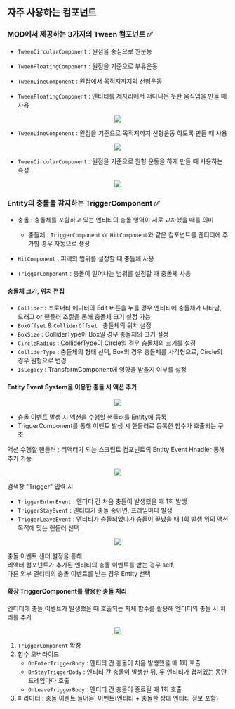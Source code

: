 ## 자주 사용하는 컴포넌트

### MOD에서 제공하는 3가지의 Tween 컴포넌트 ✅
- `TweenCircularComponent` : 원점을 중심으로 원운동
- `TweenFloatingComponent` : 원점을 기준으로 부유운동
- `TweenLineComponent` : 원점에서 목적지까지의 선형운동

- `TweenFloatingComponent` : 엔티티를 제자리에서 떠다니는 듯한 움직임을 만들 때 사용
<p align="center"><img src="https://user-images.githubusercontent.com/66112716/169635963-dfb3fb5c-bac5-444c-b3fd-7140f2bd86ac.png"></p>

- `TweenLineComponent` : 원점을 기준으로 목적지까지 선형운동 하도록 만들 때 사용
<p align="center"><img src="https://user-images.githubusercontent.com/66112716/169634376-928739d3-ec90-4426-8794-7f8c01d07a24.png"></p>

- `TweenCircularComponent` : 원점을 기준으로 원형 운동을 하게 만들 때 사용하는 속성
<p align="center"><img src="https://user-images.githubusercontent.com/66112716/169634405-f8bd4758-adb1-4563-9300-b97794e55e2e.png"></p>

### Entity의 충돌을 감지하는 TriggerComponent ✅
- 충돌 : 충돌체를 포함하고 있는 엔티티의 충돌 영역이 서로 교차했을 때를 의미
    - 충돌체 : `TriggerComponent` or `HitComponent`와 같은 컴포넌트를 엔티티에 추가할 경우 자동으로 생성

- `HitComponent` : 피격의 범위를 설정할 때 충돌체 사용
- `TriggerComponent` : 충돌이 일어나는 범위를 설정할 때 충돌체 사용

#### 충돌체 크기, 위치 편집
- `Collider` : 프로퍼티 에디터의 Edit 버튼을 누를 경우 엔티티에 충돌체가 나타남, 드래그 or 핸들러 조절을 통해 충돌체 크기 설정 가능  
- `BoxOffset` & `ColliderOffset` : 충돌체의 위치 설정
- `BoxSize` : ColliderType이 Box일 경우 충돌체의 크기 설정
- `CircleRadius` : ColliderType이 Circle일 경우 충돌체의 크기를 설정
- `ColliderType` : 충돌체의 형태 선택, Box의 경우 충돌체를 사각형으로, Circle의 경우 원형으로 변경
- `IsLegacy` : TransformComponent에 영향을 받을지 여부를 설정

#### Entity Event System을 이용한 충돌 시 액션 추가
<p align="center"><img src="https://user-images.githubusercontent.com/66112716/169634637-79a6b844-d214-43de-93bd-f13ad746e67b.png"></p>

- 충돌 이벤트 발생 시 액션을 수행할 핸들러를 Entity에 등록
- TriggerComponent를 통해 이벤트 발생 시 핸들러로 등록한 함수가 호출되는 구조

액션 수행할 핸들러 : 리액터가 되는 스크립트 컴포넌트의 Entity Event Hnadler 통해 추가 가능  
<p align="center"><img src="https://user-images.githubusercontent.com/66112716/169634685-235dc4cf-11c2-4f81-bd6e-49a62fa57c63.png"></p>

검색창 "Trigger" 입력 시  
- `TriggerEnterEvent` : 엔티티 간 처음 충돌이 발생했을 때 1회 발생
- `TriggerStayEvent` : 엔티티가 충돌 중이면, 프레임마다 발생
- `TriggerLeaveEvent` : 엔티티가 충돌되었다가 충돌이 끝났을 때 1회 발생
위의 액션 목적에 맞는 핸들러 선택  

<p align="center"><img src="https://user-images.githubusercontent.com/66112716/169634822-fd62b354-54c3-476a-be5e-a05b24271e97.png"></p>

충돌 이벤트 샌더 설정을 통해  
리액터 컴포넌트가 추가된 엔티티의 충돌 이벤트를 받는 경우 self,  
다른 외부 엔티티의 충돌 이벤트를 받는 경우 Entity 선택  

#### 확장 TriggerComponent를 활용한 충돌 처리
엔티티에 충돌 이벤트가 발생했을 때 호출되는 자체 함수를 활용해 엔티티의 충돌 시 처리를 추가  
<p align="center"><img src="https://user-images.githubusercontent.com/66112716/169634852-fd1d11d8-bcf1-464b-9b10-4720d10f1622.png"></p>

1. `TriggerComponent` 확장
2. 함수 오버라이드
    - `OnEnterTriggerBody` : 엔티티 간 충돌이 처음 발생했을 때 1회 호출
    - `OnStayTriggerBody` : 엔티티 간 충돌이 발생한 뒤, 두 엔티티가 겹쳐있는 동안 프레임마다 호출
    - `OnLeaveTriggerBody` : 엔티티 간 충돌이 종료될 때 1회 호출
3. 파라미터 : 충돌 이벤트 들어옴, 이벤트(엔티티 + 충돌한 상대 엔티티 정보 포함)